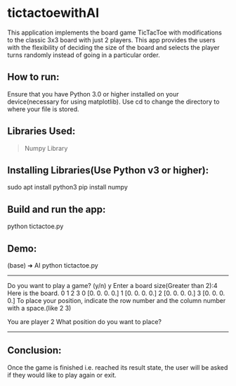 # tictactoewithAI

This application implements the board game TicTacToe with modifications to the classic 3x3 board with just 2 players.
This app provides the users with the flexibility of deciding the size of the board and selects the player turns randomly instead of going in a particular order.

## How to run:
Ensure that you have Python 3.0 or higher installed on your device(necessary for using matplotlib).
Use cd <file directory> to change the directory to where your file is stored. 

## Libraries Used:
>Numpy Library 

## Installing Libraries(Use Python v3 or higher):
sudo apt install python3
pip install numpy


## Build and run the app:
python tictactoe.py

## Demo:
(base) ➜  AI python tictactoe.py

-------------------------------
      
Do you want to play a game? (y/n) y
Enter a board size(Greater than 2):4
Here is the board.
   0  1  2  3
0 [0. 0. 0. 0.]
1 [0. 0. 0. 0.]
2 [0. 0. 0. 0.]
3 [0. 0. 0. 0.]
To place your position, indicate the row number and the column number with a space.(like 2 3)


You are player 2
What position do you want to place? 


-------------------------------
## Conclusion:
Once the game is finished i.e. reached its result state, the user will be asked if they would like to play again or exit.
